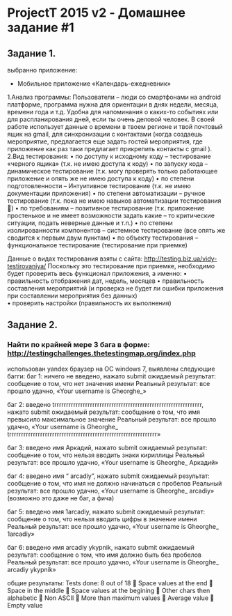 # ProjectT 2015 v2 - Домашнее задание #1
## Задание 1.
выбранно приложение:
- Мобильное приложение «Календарь-ежедневник»

1.Анализ программы: 
	Пользователи – люди со смартфонами на android платформе, программа нужна для ориентации в днях недели, месяца, времени года и т.д. Удобна для напоминания о каких-то событиях или для распланирования дней, если ты очень деловой человек. В своей работе использует данные о времени в твоем регионе и твой почтовый ящик на gmail, для синхронизации с контактами (когда создаешь мероприятие, предлагается еще задать гостей мероприятия, где приложение как раз таки предлагает прикрепить контакты с gmail ).
2.Вид тестирования:
•	по доступу к исходному коду – тестирование «черного ящика» (т.к. не имею доступа к коду)
•	по запуску кода – динамическое тестирование (т.к. могу проверять только работающее приложение и опять же не имею доступа к коду)
•	по степени подготовленности – Интуитивное тестирование (т.к. не имею документации приложения)
•	по степени автоматизации – ручное тестирование (т.к. пока не имею навыков автоматизации тестирования )
•	по требованиям – позитивное тестирование (т.к. приложение простенькое и не имеет возможности задать какие – то критические ситуации, подать неверные данные и т.п.)
•	по степени изолированности компонентов – системное тестирование (все опять же сводится к первым двум пунктам)
•	по объекту тестирования – функциональное тестирование (тестирование при приемке)

Данные о видах тестирования взяты с сайта: http://testing.biz.ua/vidy-testirovaniya/
Поскольку это тестирование при приемке, необходимо будет проверить весь функционал приложения, а именно:
•	правильность отображения дат, недель, месяцев
•	правильность составления мероприятий (и проверка не будет ли ошибки приложения при составлении мероприятия без данных)	
•	проверить настройки (правильность их выполнения)





## Задание 2.

### Найти по крайней мере 3 бага в форме: http://testingchallenges.thetestingmap.org/index.php


использован yandex браузер на ОС windows 7, выявлены следующие багги:
баг 1:
ничего не введено, нажато submit
ожидаемый результат: сообщение о том, что нет значения имени
Реальный результат: все прошло удачно, «Your username is Gheorghe_»

баг 2:
введено trrrrrrrrrrrrrrrrrrrrrrrrrrrrrrrrrrrrrrrrrrrrrrrrrrrrrrrrrrrrrr, нажато submit
ожидаемый результат: сообщение о том, что имя превысило максимальное значение
Реальный результат: все прошло удачно, «Your username is Gheorghe_ trrrrrrrrrrrrrrrrrrrrrrrrrrrrrrrrrrrrrrrrrrrrrrrrrrrrrrrrrrrrrr»

баг 3:
введено имя Аркадий, нажато submit
ожидаемый результат: сообщение о том, что нельзя вводить знаки кириллицы
Реальный результат: все прошло удачно, «Your username is Gheorghe_ Аркадий»

баг 4:
введено имя “            arcadiy”, нажато submit
ожидаемый результат: сообщение о том, что имя не должно начинаться с пробелов
Реальный результат: все прошло удачно, «Your username is Gheorghe_ arcadiy»
(возможно это даже не баг, а фича)

баг 5:
введено имя 1arcadiy, нажато submit
ожидаемый результат: сообщение о том, что нельзя вводить цифры в значение имени
Реальный результат: все прошло удачно, «Your username is Gheorghe_ 1arcadiy»

баг 6:
введено имя arcadiy  ykypnik, нажато submit
ожидаемый результат: сообщение о том, что имя должно быть без пробелов
Реальный результат: все прошло удачно, «Your username is Gheorghe_ arcadiy  ykypnik»


общие результаты:
Tests done: 8 out of 18
	Space values at the end
	Space in the middle
	Space values at the begining
	Other chars then alphabetic
	Non ASCII
	More than maximum values
	Average value
	Empty value



